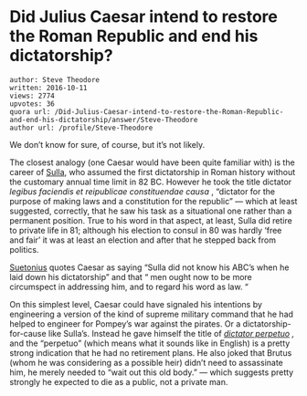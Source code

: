 # Did Julius Caesar intend to restore the Roman Republic and end his dictatorship?

	author: Steve Theodore
	written: 2016-10-11
	views: 2774
	upvotes: 36
	quora url: /Did-Julius-Caesar-intend-to-restore-the-Roman-Republic-and-end-his-dictatorship/answer/Steve-Theodore
	author url: /profile/Steve-Theodore


We don’t know for sure, of course, but it’s not likely.

The closest analogy (one Caesar would have been quite familiar with) is the career of [Sulla](https://en.wikipedia.org/wiki/Sulla), who assumed the first dictatorship in Roman history without the customary annual time limit in 82 BC. However he took the title dictator _legibus faciendis et reipublicae constituendae causa_ , “dictator for the purpose of making laws and a constitution for the republic” — which at least suggested, correctly, that he saw his task as a situational one rather than a permanent position. True to his word in that aspect, at least, Sulla did retire to private life in 81; although his election to consul in 80 was hardly ‘free and fair’ it was at least an election and after that he stepped back from politics.

[Suetonius](http://penelope.uchicago.edu/Thayer/e/roman/texts/suetonius/12caesars/julius*.html) quotes Caesar as saying “Sulla did not know his ABC’s when he laid down his dictatorship” and that “ men ought now to be more circumspect in addressing him, and to regard his word as law. “

On this simplest level, Caesar could have signaled his intentions by engineering a version of the kind of supreme military command that he had helped to engineer for Pompey’s war against the pirates. Or a dictatorship-for-cause like Sulla’s. Instead he gave himself the title of _[dictator perpetuo](https://en.wikipedia.org/wiki/Dictator_perpetuo)_ _,_ and the “perpetuo” (which means what it sounds like in English) is a pretty strong indication that he had no retirement plans. He also joked that Brutus (whom he was considering as a possible heir) didn’t need to assassinate him, he merely needed to “wait out this old body.” — which suggests pretty strongly he expected to die as a public, not a private man.


